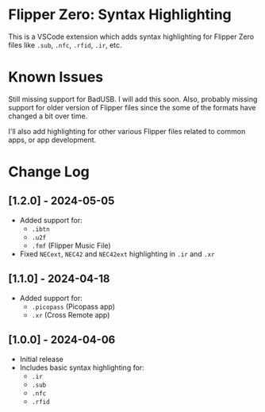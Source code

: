 # Flipper Zero: Syntax Highlighting

This is a VSCode extension which adds syntax highlighting for Flipper Zero files like `.sub`, `.nfc`, `.rfid`, `.ir`, etc.

# Known Issues

Still missing support for BadUSB. I will add this soon. Also, probably missing support for older version of Flipper files since the some of the formats have changed a bit over time.

I'll also add highlighting for other various Flipper files related to common apps, or app development.

# Change Log

## [1.2.0] - 2024-05-05

- Added support for:
  - `.ibtn`
  - `.u2f`
  - `.fmf` (Flipper Music File)
- Fixed `NECext`, `NEC42` and `NEC42ext` highlighting in `.ir` and `.xr`

## [1.1.0] - 2024-04-18

- Added support for:
  - `.picopass` (Picopass app)
  - `.xr` (Cross Remote app)

## [1.0.0] - 2024-04-06

- Initial release
- Includes basic syntax highlighting for:
  - `.ir`
  - `.sub`
  - `.nfc`
  - `.rfid`
